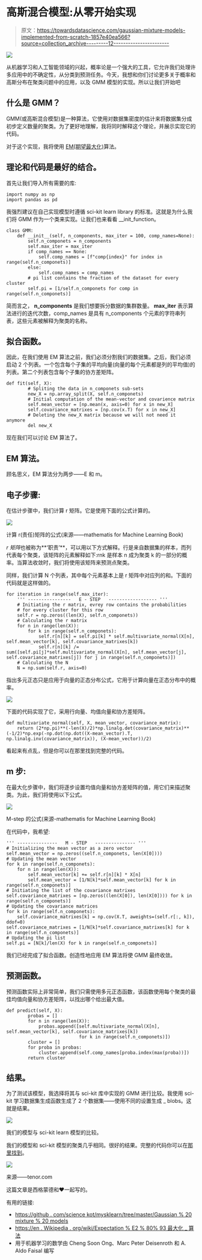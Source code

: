 # 高斯混合模型:从零开始实现

> 原文：<https://towardsdatascience.com/gaussian-mixture-models-implemented-from-scratch-1857e40ea566?source=collection_archive---------12----------------------->

![](img/5dda92ee06930f65fa36f291eada6751.png)

从机器学习和人工智能领域的兴起，概率论是一个强大的工具，它允许我们处理许多应用中的不确定性，从分类到预测任务。今天，我想和你们讨论更多关于概率和高斯分布在聚类问题中的应用，以及 GMM 模型的实现。所以让我们开始吧

## 什么是 GMM？

GMM(或高斯混合模型)是一种算法，它使用对数据集密度的估计来将数据集分成初步定义数量的聚类。为了更好地理解，我将同时解释这个理论，并展示实现它的代码。

对于这个实现，我将使用 [EM(期望最大化)](https://en.wikipedia.org/wiki/Expectation%E2%80%93maximization_algorithm)算法。

## 理论和代码是最好的结合。

首先让我们导入所有需要的库:

```
import numpy as np
import pandas as pd
```

我强烈建议在自己实现模型时遵循 sci-kit learn library 的标准。这就是为什么我们将 GMM 作为一个类来实现。让我们也来看看 __init_function。

```
class GMM:
    def __init__(self, n_components, max_iter = 100, comp_names=None):
        self.n_componets = n_components
        self.max_iter = max_iter
        if comp_names == None:
            self.comp_names = [f"comp{index}" for index in range(self.n_componets)]
        else:
            self.comp_names = comp_names
        # pi list contains the fraction of the dataset for every cluster
        self.pi = [1/self.n_componets for comp in range(self.n_componets)]
```

简而言之， **n_components** 是我们想要拆分数据的集群数量。 **max_iter** 表示算法进行的迭代次数，comp_names 是具有 n_components 个元素的字符串列表，这些元素被解释为聚类的名称。

## 拟合函数。

因此，在我们使用 EM 算法之前，我们必须分割我们的数据集。之后，我们必须启动 2 个列表。一个包含每个子集的平均向量(向量的每个元素都是列的平均值)的列表。第二个列表包含每个子集的协方差矩阵。

```
def fit(self, X):
        # Spliting the data in n_componets sub-sets
        new_X = np.array_split(X, self.n_componets)
        # Initial computation of the mean-vector and covarience matrix
        self.mean_vector = [np.mean(x, axis=0) for x in new_X]
        self.covariance_matrixes = [np.cov(x.T) for x in new_X]
        # Deleting the new_X matrix because we will not need it anymore
        del new_X
```

现在我们可以讨论 EM 算法了。

## EM 算法。

顾名思义，EM 算法分为两步——E 和 m。

## 电子步骤:

在估计步骤中，我们计算 r 矩阵。它是使用下面的公式计算的。

![](img/dbc07b65ca5ef27b49c6615189319efe.png)

计算 r(责任)矩阵的公式(来源——mathematis for Machine Learning Book)

*r 矩阵*也被称为**‘职责’**，可以用以下方式解释。行是来自数据集的样本，而列代表每个聚类，该矩阵的元素解释如下:rnk 是样本 n 成为聚类 k 的一部分的概率。当算法收敛时，我们将使用该矩阵来预测点聚类。

同样，我们计算 N 个列表，其中每个元素基本上是 r 矩阵中对应列的和。下面的代码就是这样做的。

```
for iteration in range(self.max_iter):
    ''' ----------------   E - STEP   ------------------ '''
    # Initiating the r matrix, evrey row contains the probabilities
    # for every cluster for this row
    self.r = np.zeros((len(X), self.n_componets))
    # Calculating the r matrix
    for n in range(len(X)):
        for k in range(self.n_componets):
            self.r[n][k] = self.pi[k] * self.multivariate_normal(X[n], self.mean_vector[k], self.covariance_matrixes[k])
            self.r[n][k] /= sum([self.pi[j]*self.multivariate_normal(X[n], self.mean_vector[j], self.covariance_matrixes[j]) for j in range(self.n_componets)])
    # Calculating the N
    N = np.sum(self.r, axis=0)
```

指出多元正态只是应用于向量的正态分布公式，它用于计算向量在正态分布中的概率。

![](img/bffa7a501c77d00b6d291ddfc68781da.png)

下面的代码实现了它，采用行向量、均值向量和协方差矩阵。

```
def multivariate_normal(self, X, mean_vector, covariance_matrix):
    return (2*np.pi)**(-len(X)/2)*np.linalg.det(covariance_matrix)**(-1/2)*np.exp(-np.dot(np.dot((X-mean_vector).T, np.linalg.inv(covariance_matrix)), (X-mean_vector))/2)
```

看起来有点乱，但是你可以在那里找到完整的代码。

## m 步:

在最大化步骤中，我们将逐步设置均值向量和协方差矩阵的值，用它们来描述聚类。为此，我们将使用以下公式。

![](img/99736ff12d61f86e9310aba486272d9b.png)

M-step 的公式(来源-mathematis for Machine Learning Book)

在代码中，我希望:

```
''' ---------------   M - STEP   --------------- '''
# Initializing the mean vector as a zero vector
self.mean_vector = np.zeros((self.n_componets, len(X[0])))
# Updating the mean vector
for k in range(self.n_componets):
    for n in range(len(X)):
        self.mean_vector[k] += self.r[n][k] * X[n]
        self.mean_vector = [1/N[k]*self.mean_vector[k] for k in range(self.n_componets)]
# Initiating the list of the covariance matrixes
self.covariance_matrixes = [np.zeros((len(X[0]), len(X[0]))) for k in range(self.n_componets)]
# Updating the covariance matrices
for k in range(self.n_componets):
    self.covariance_matrixes[k] = np.cov(X.T, aweights=(self.r[:, k]), ddof=0)
self.covariance_matrixes = [1/N[k]*self.covariance_matrixes[k] for k in range(self.n_componets)]
# Updating the pi list
self.pi = [N[k]/len(X) for k in range(self.n_componets)]
```

我们已经完成了拟合函数。创造性地应用 EM 算法将使 GMM 最终收敛。

## 预测函数。

预测函数实际上非常简单，我们只需使用多元正态函数，该函数使用每个聚类的最佳均值向量和协方差矩阵，以找出哪个给出最大值。

```
def predict(self, X):
        probas = []
        for n in range(len(X)):
            probas.append([self.multivariate_normal(X[n], self.mean_vector[k], self.covariance_matrixes[k])
                           for k in range(self.n_componets)])
        cluster = []
        for proba in probas:
            cluster.append(self.comp_names[proba.index(max(proba))])
        return cluster
```

## **结果。**

为了测试该模型，我选择将其与 sci-kit 库中实现的 GMM 进行比较。我使用 sci-kit 学习数据集生成函数生成了 2 个数据集——使用不同的设置生成 _ blobs。这就是结果。

![](img/0d83aff6a7d4937c19d0aa6685a89f3d.png)

我们的模型与 sci-kit learn 模型的比较。

我们的模型和 sci-kit 模型的聚类几乎相同。很好的结果。完整的代码你可以在[那里找到](https://github.com/ScienceKot/mysklearn/tree/master/Gaussian%20Mixture%20Models)。

![](img/20f73cb96e2fa41d8d3ff82eaee5bd83.png)

来源——tenor.com

这篇文章是西格蒙德和❤一起写的。

有用的链接:

*   [https://github . com/science kot/mysklearn/tree/master/Gaussian % 20 mixture % 20 models](https://github.com/ScienceKot/mysklearn/tree/master/Gaussian%20Mixture%20Models?fbclid=IwAR0oexiLBSatnB9ukeo_gLL6dR_Dd2T_uO7K7VHmCkavcRfrXKbyhyBIJbc)
*   [https://en . Wikipedia . org/wiki/Expectation % E2 % 80% 93 最大化 _ 算法](https://en.wikipedia.org/wiki/Expectation%E2%80%93maximization_algorithm)
*   用于机器学习的数学由 Cheng Soon Ong、Marc Peter Deisenroth 和 A. Aldo Faisal 编写